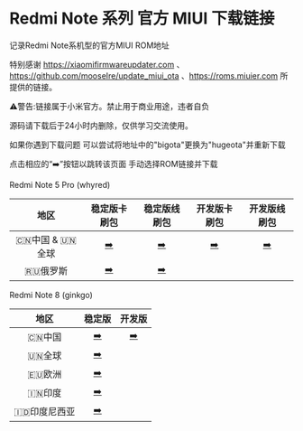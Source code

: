 # Redmi Note 系列 官方 MIUI 下载链接

记录Redmi Note系机型的官方MIUI ROM地址

特别感谢 https://xiaomifirmwareupdater.com 、https://github.com/mooseIre/update_miui_ota 、https://roms.miuier.com 所提供的链接。

⚠️警告:链接属于小米官方。禁止用于商业用途，违者自负

源码请下载后于24小时内删除，仅供学习交流使用。

如果你遇到下载问题 可以尝试将地址中的"bigota"更换为"hugeota"并重新下载

点击相应的“➡️”按钮以跳转该页面 手动选择ROM链接并下载

Redmi Note 5 Pro (whyred)

| 地区 | 稳定版卡刷包 | 稳定版线刷包 | 开发版卡刷包 | 开发版线刷包 |
| :----: | :----: | :----: | :----: | :----: |
| 🇨🇳中国 & 🇺🇳全球 |[➡️](https://github.com/Kifranei/RNmiuilinks/blob/main/whyred_stable/whyred_recovery_cn_mi.md)|[➡️](https://github.com/Kifranei/RNmiuilinks/blob/main/whyred_stable/whyred_fastboot_cn_mi.md)|[➡️](https://github.com/Kifranei/RNmiuilinks/blob/main/whyred_developer/whyred_recovery_developer_cn.md)|[➡️](https://github.com/Kifranei/RNmiuilinks/blob/main/whyred_developer/whyred_fastboot_developer_cn.md)
| 🇷🇺俄罗斯 |[➡️](https://github.com/Kifranei/RNmiuilinks/blob/main/whyred_stable/whyred_recovery_ru.md)|[➡️](https://github.com/Kifranei/RNmiuilinks/blob/main/whyred_stable/whyred_fastboot_ru.md)||


Redmi Note 8 (ginkgo)

| 地区 | 稳定版 | 开发版 |
| :----: | :----: | :----: |
| 🇨🇳中国 |[➡️](https://github.com/Kifranei/RNmiuilinks/blob/main/stable/CN_ginkgo.md)|[➡️](https://github.com/Kifranei/RNmiuilinks/blob/main/development/CN_ginkgo.md)
| 🇺🇳全球 |[➡️](https://github.com/Kifranei/RNmiuilinks/blob/main/stable/MI_ginkgo.md)|
| 🇪🇺欧洲 |[➡️](https://github.com/Kifranei/RNmiuilinks/blob/main/stable/EEA_ginkgo.md)|
| 🇮🇳印度 |[➡️](https://github.com/Kifranei/RNmiuilinks/blob/main/stable/IN_ginkgo.md)|
| 🇮🇩印度尼西亚 |[➡️](https://github.com/Kifranei/RNmiuilinks/blob/main/stable/ID_ginkgo.md)|
